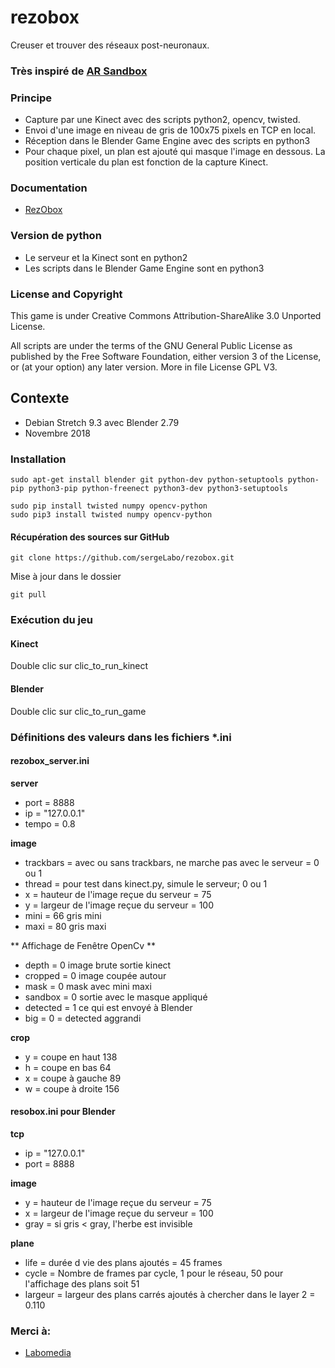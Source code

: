 # rezobox
Creuser et trouver des réseaux post-neuronaux.


### Très inspiré de [AR Sandbox](https://arsandbox.ucdavis.edu/)

### Principe

* Capture par une Kinect avec des scripts python2, opencv, twisted.
* Envoi d'une image en niveau de gris de 100x75 pixels en TCP en local.
* Réception dans le Blender Game Engine avec des scripts en python3
* Pour chaque pixel, un plan est ajouté qui masque l'image en dessous. La position verticale du plan est fonction de la capture Kinect.

### Documentation
* [RezObox](https://ressources.labomedia.org/rezobox)

### Version de python

* Le serveur et la Kinect sont en python2
* Les scripts dans le Blender Game Engine sont en python3

### License and Copyright

This game is under Creative Commons Attribution-ShareAlike 3.0 Unported License.

All scripts are under the terms of the GNU General Public License as published by the Free Software Foundation, either version 3 of the License, or (at your option) any later version.
More in file License GPL V3.

## Contexte
* Debian Stretch 9.3  avec Blender 2.79
* Novembre 2018

### Installation

~~~text
sudo apt-get install blender git python-dev python-setuptools python-pip python3-pip python-freenect python3-dev python3-setuptools

sudo pip install twisted numpy opencv-python
sudo pip3 install twisted numpy opencv-python
~~~

#### Récupération des sources sur GitHub

~~~text
git clone https://github.com/sergeLabo/rezobox.git
~~~

Mise à jour dans le dossier

~~~text
git pull
~~~

### Exécution du jeu
#### Kinect
Double clic sur clic_to_run_kinect

#### Blender
Double clic sur clic_to_run_game

### Définitions des valeurs dans les fichiers *.ini
#### rezobox_server.ini

**server**

* port = 8888
* ip = "127.0.0.1"
* tempo = 0.8

**image**

* trackbars = avec ou sans trackbars, ne marche pas avec le serveur = 0 ou 1
* thread = pour test dans kinect.py, simule le serveur; 0 ou 1
* x = hauteur de l'image reçue du serveur = 75
* y = largeur de l'image reçue du serveur = 100
* mini = 66 gris mini
* maxi = 80 gris maxi

** Affichage de Fenêtre OpenCv **

* depth = 0 image brute sortie kinect
* cropped = 0 image coupée autour
* mask = 0 mask avec mini maxi
* sandbox = 0 sortie avec le masque appliqué
* detected = 1 ce qui est envoyé à Blender
* big = 0 = detected aggrandi

**crop**

* y = coupe en haut 138
* h = coupe en bas 64
* x = coupe à gauche 89
* w = coupe à droite 156

#### resobox.ini pour Blender

**tcp**

* ip = "127.0.0.1"
* port = 8888

**image**

* y = hauteur de l'image reçue du serveur = 75
* x = largeur de l'image reçue du serveur = 100
* gray = si gris < gray, l'herbe est invisible

**plane**

* life = durée d vie des plans ajoutés = 45 frames
* cycle = Nombre de frames par cycle, 1 pour le réseau, 50 pour l'affichage des plans soit 51
* largeur = largeur des plans carrés ajoutés à chercher dans le layer 2 = 0.110


### Merci à:

* [Labomedia]( https://labomedia.org/)
